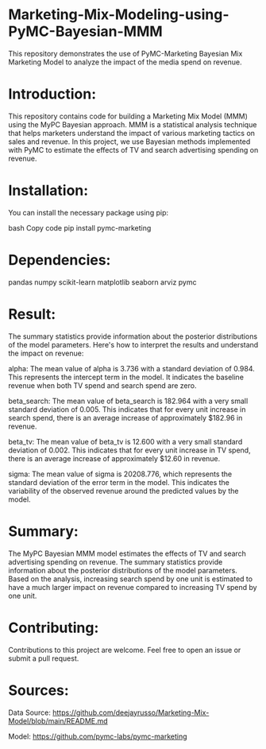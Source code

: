 # Marketing-Mix-Modeling-using-PyMC-Bayesian-MMM
This repository demonstrates the use of PyMC-Marketing Bayesian Mix Marketing Model to analyze the impact of the media spend on revenue.

# Introduction:

This repository contains code for building a Marketing Mix Model (MMM) using the MyPC Bayesian approach. MMM is a statistical analysis technique that helps marketers understand the impact of various marketing tactics on sales and revenue. In this project, we use Bayesian methods implemented with PyMC to estimate the effects of TV and search advertising spending on revenue.

# Installation:

You can install the necessary package using pip:

bash
Copy code
pip install pymc-marketing

# Dependencies:

pandas
numpy
scikit-learn
matplotlib
seaborn
arviz
pymc

# Result:


The summary statistics provide information about the posterior distributions of the model parameters. Here's how to interpret the results and understand the impact on revenue:

alpha: The mean value of alpha is 3.736 with a standard deviation of 0.984. This represents the intercept term in the model. It indicates the baseline revenue when both TV spend and search spend are zero.

beta_search: The mean value of beta_search is 182.964 with a very small standard deviation of 0.005. This indicates that for every unit increase in search spend, there is an average increase of approximately $182.96 in revenue.

beta_tv: The mean value of beta_tv is 12.600 with a very small standard deviation of 0.002. This indicates that for every unit increase in TV spend, there is an average increase of approximately $12.60 in revenue.

sigma: The mean value of sigma is 20208.776, which represents the standard deviation of the error term in the model. This indicates the variability of the observed revenue around the predicted values by the model.

# Summary:

The MyPC Bayesian MMM model estimates the effects of TV and search advertising spending on revenue. The summary statistics provide information about the posterior distributions of the model parameters. Based on the analysis, increasing search spend by one unit is estimated to have a much larger impact on revenue compared to increasing TV spend by one unit.

# Contributing:

Contributions to this project are welcome. Feel free to open an issue or submit a pull request.

# Sources:

Data Source: https://github.com/deejayrusso/Marketing-Mix-Model/blob/main/README.md

Model: https://github.com/pymc-labs/pymc-marketing


